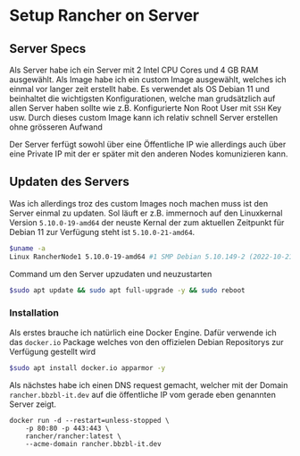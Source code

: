 # Setup Rancher on Server

## Server Specs
Als Server habe ich ein Server mit 2 Intel CPU Cores und 4 GB RAM ausgewählt. Als Image habe ich ein custom Image ausgewählt, welches ich einmal vor langer zeit erstellt habe. Es verwendet als OS Debian 11 und beinhaltet die wichtigsten Konfigurationen, welche man grudsätzlich auf allen Server haben sollte wie z.B. Konfigurierte Non Root User mit `SSH` Key usw. Durch dieses custom Image kann ich relativ schnell Server erstellen ohne grösseren Aufwand

Der Server ferfügt sowohl über eine Öffentliche IP wie allerdings auch über eine Private IP mit der er später mit den anderen Nodes komunizieren kann.
## Updaten des Servers

Was ich allerdings troz des custom Images noch machen muss ist den Server einmal zu updaten. Sol läuft er z.B. immernoch auf den Linuxkernal Version `5.10.0-19-amd64` der neuste Kernal der zum aktuellen Zeitpunkt für Debian 11 zur Verfügung steht ist `5.10.0-21-amd64`.
```bash
$uname -a
Linux RancherNode1 5.10.0-19-amd64 #1 SMP Debian 5.10.149-2 (2022-10-21) x86_64 GNU/Linux
```
Command um den Server upzudaten und neuzustarten
```bash
$sudo apt update && sudo apt full-upgrade -y && sudo reboot
```
### Installation
Als erstes brauche ich natürlich eine Docker Engine. Dafür verwende ich das `docker.io` Package welches von den offizielen Debian Repositorys zur Verfügung gestellt wird

```bash
$sudo apt install docker.io apparmor -y
```

Als nächstes habe ich einen DNS request gemacht, welcher mit der Domain `rancher.bbzbl-it.dev` auf die öffentliche IP vom gerade eben genannten Server zeigt. 



```
docker run -d --restart=unless-stopped \
    -p 80:80 -p 443:443 \
    rancher/rancher:latest \
    --acme-domain rancher.bbzbl-it.dev
```
